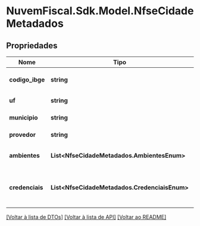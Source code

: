 # NuvemFiscal.Sdk.Model.NfseCidadeMetadados

## Propriedades

Nome | Tipo | Descrição | Comentários
------------ | ------------- | ------------- | -------------
**codigo_ibge** | **string** | Código IBGE do município. | [optional] 
**uf** | **string** | UF do município. | [optional] 
**municipio** | **string** | Nome do município. | [optional] 
**provedor** | **string** | Provedor do município. | [optional] 
**ambientes** | **List&lt;NfseCidadeMetadados.AmbientesEnum&gt;** | Ambientes disponíveis no provedor. | [optional] 
**credenciais** | **List&lt;NfseCidadeMetadados.CredenciaisEnum&gt;** | Credenciais requeridas para autenticação no provedor. | [optional] 

[[Voltar à lista de DTOs]](../README.md#documentation-for-models) [[Voltar à lista de API]](../README.md#documentation-for-api-endpoints) [[Voltar ao README]](../README.md)

